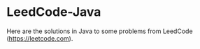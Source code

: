 # LeedCode-Java

Here are the solutions in Java to some problems from LeedCode (https://leetcode.com).
